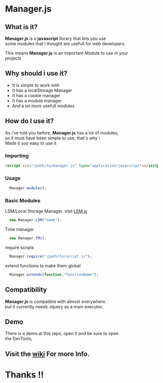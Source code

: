 # **Manager.js**

## What is it?

**Manager.js** is a **javascript** library that lets you use  
some modules that I thought are usefull for web developers.  
  
This means **Manager.js** is an important Module to use in your  
projects

## Why should i use it?

+   It is simple to work with
+   It has a localStorage Manager
+   It has a cookie manager
+   It has a module manager
+   And a lot more usefull modules

## How do I use it?

As i've told you before, **Manager.js** has a lot of modules,  
so it must have been simple to use, that's why i  
Made it soo easy to use it

### Importing

```html
<script src="/path/to/manager.js" type="application/javascript"></script>
```

### Usage

```javascript
  Manager.module();
``` 
### Basic Modules
LSM/Local Storage Manager. visit [LSM.js](https://github.com/kevinJ045/LSM_js/)
```javascript
  new Manager.LSM("name");
```
Time manager
```javascript
  new Manager.TM();
```
require scripts
```javascript
  Manager.require("/path/to/script.js");
```
extend functions to make them global
```javascript
  Manager.extends(function,"functionName");
```

## Compatibility

**Manager.js** is compatible with almost everywhere.  
but it currently needs Jquery as a main executor,

## Demo

There is a demo at this repo, open it and be sure to open  
the DevTools,

## Visit the [wiki](./wiki) For more Info.

# Thanks !!
